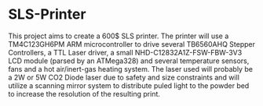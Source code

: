# SLS-Printer

This project aims to create a 600$ SLS printer.  The printer will use a TM4C123GH6PM ARM
microcontroller to drive several TB6560AHQ Stepper Controllers, a TTL Laser driver, a
small NHD-C12832A1Z-FSW-FBW-3V3 LCD module (parsed by an ATMega328) and several temperature
sensors, fans and a hot air/inert-gas heating system.  The laser used will probably be a 
2W or 5W CO2 Diode laser due to safety and size constraints and will utilize a scanning mirror 
system to distribute puled light to the powder bed to increase the resolution of the resulting
print.  